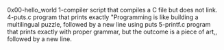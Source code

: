 0x00-hello_world
1-compiler
	 script that compiles a C file but does not link.
4-puts.c
	 program that prints exactly "Programming is like building a multilingual puzzle, followed by a new line using puts
5-printf.c
	 program that prints exactly with proper grammar, but the outcome is a piece of art,, followed by a new line.
